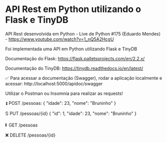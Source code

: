# API Rest em Python utilizando o Flask e TinyDB

API Rest desenvolvida em Python - Live de Python #175 (Eduardo Mendes) - https://www.youtube.com/watch?v=1_nQ5A2HcgU

Foi implementada uma API em Python utilizando Flask e TinyDB

Documentação do Flask: https://flask.palletsprojects.com/en/2.2.x/

Documentação do TinyDB: https://tinydb.readthedocs.io/en/latest/

✅ Para acessar a documentação (Swagger), rodar a aplicação localmente e acessar:
http://localhost:5000/apidoc/swagger

Utilizar o Postman ou Insomnia para realizar as requests!

⏫ POST /pessoas: 
{
	"idade": 23,
	"nome": "Bruninho"
}

🔃 PUT /pessoas/{id}
{
	"id": 1,
	"idade": 23,
	"nome": "Bruninho"
}

⏬ GET /pessoas

❌ DELETE /pessoas/{id}


